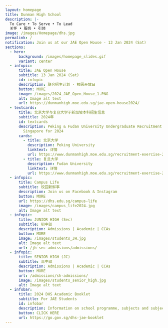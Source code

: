 ```yaml
---
layout: homepage
title: Dunman High School
description: |-
  To Care • To Serve • To Lead 
  关怀 • 服务 • 引领
image: /images/Homepage/dhs.jpg
permalink: /
notification: Join us at our JAE Open House - 13 Jan 2024 (Sat)
sections:
  - hero:
      background: /images/homepage_slides.gif
      variant: center
  - infopic:
      title: JAE Open House
      subtitle: 13 Jan 2024 (Sat)
      id: infopic
      description: 联合招生计划 · 校园开放日
      button: MORE
      image: /images/2024_JAE_Open_House_1.PNG
      alt: Image alt text
      url: https://dunmanhigh.moe.edu.sg/jae-open-house2024/
  - textcards:
      title: 北京大学与复旦大学于新加坡本科招生信息
      subtitle: 2024年
      id: textcards
      description: Peking & Fudan University Undergraduate Recruitment Exercise in
        Singapore for 2024
      cards:
        - title: 北京大学
          description: Peking University
          linktext: 详情
          url: https://www.dunmanhigh.moe.edu.sg/recruitment-exercise-2024/peking-university/
        - title: 复旦大学
          description: Fudan University
          linktext: 详情
          url: https://www.dunmanhigh.moe.edu.sg/recruitment-exercise-2024/fudan-university/
  - infopic:
      title: Campus Life
      subtitle: 校园新鲜事
      description: Join us on Facebook & Instagram
      button: MORE
      url: https://dhs.edu.sg/campus-life
      image: /images/campus_life2024.jpg
      alt: Image alt text
  - infopic:
      title: JUNIOR HIGH (Sec)
      subtitle: 初中部
      description: Admissions | Academic | CCAs
      button: MORE
      image: /images/students_JH.jpg
      alt: Image alt text
      url: /jh-sec-admissions/admissions/
  - infopic:
      title: SENIOR HIGH (JC)
      subtitle: 高中部
      description: Admissions | Academic | CCAs
      button: MORE
      url: /admissions/sh-admissions/
      image: /images/students_senior_high.jpg
      alt: Image alt text
  - infobar:
      title: 2024 DHS Academic Booklet
      subtitle: For JAE Students
      id: infobar
      description: Information on school programme, subjects and subject combinations.
      button: CLICK HERE
      url: https://go.gov.sg/dhs-jae-booklet
---
```

